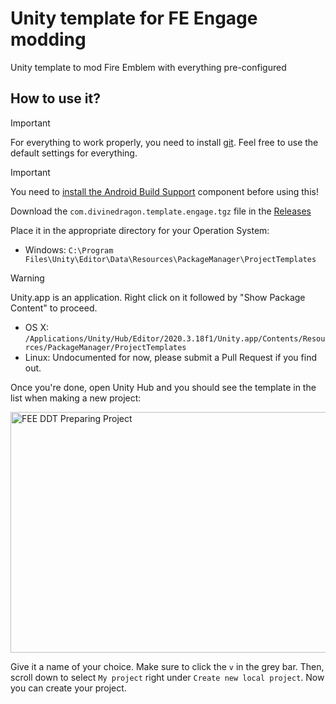 # Unity template for FE Engage modding
Unity template to mod Fire Emblem with everything pre-configured

## How to use it?
> [!IMPORTANT]
> For everything to work properly, you need to install [git](https://git-scm.com/downloads). Feel free to use the default settings for everything.

> [!IMPORTANT]
> You need to [install the Android Build Support](https://github.com/DivineDragonFanClub/Lythos/wiki/Setting-up-Unity-for-Engage-modding) component before using this!

Download the ``com.divinedragon.template.engage.tgz`` file in the [Releases](https://github.com/DivineDragonFanClub/com.divinedragon.template/releases/latest)

Place it in the appropriate directory for your Operation System:
* Windows: ``C:\Program Files\Unity\Editor\Data\Resources\PackageManager\ProjectTemplates``
> [!WARNING]
> Unity.app is an application. Right click on it followed by "Show Package Content" to proceed.
* OS X: ``/Applications/Unity/Hub/Editor/2020.3.18f1/Unity.app/Contents/Resources/PackageManager/ProjectTemplates``
* Linux: Undocumented for now, please submit a Pull Request if you find out.

Once you're done, open Unity Hub and you should see the template in the list when making a new project:  

<img width="1807" height="385" alt="FEE DDT Preparing Project" src="https://github.com/user-attachments/assets/e7cb3aca-496e-4948-895b-0341dd69b130" />


Give it a name of your choice. Make sure to click the `v` in the grey bar. Then, scroll down to select `My project` right under `Create new local project`. Now you can create your project.
